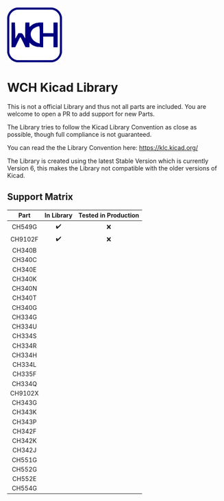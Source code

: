 ![WCH Library Logo](/resources/logo.png)

# WCH Kicad Library

This is not a official Library and thus not all parts are included. You are welcome to open a PR to add support for new Parts.

The Library tries to follow the Kicad Library Convention as close as possible, though full compliance is not guaranteed.

You can read the the Library Convention here: <https://klc.kicad.org/>

The Library is created using the latest Stable Version which is currently Version 6, this makes the Library not compatible with the older versions of Kicad. 


## Support Matrix 

| **Part** | **In Library** | **Tested in Production** |
|:--------:|:--------------:|:------------------------:|
| CH549G   |    :heavy_check_mark:      |          :x:          |
| CH9102F   |    :heavy_check_mark:      |          :x:          |
| CH340B   |                |                          |
| CH340C   |                |                          |
| CH340E   |                |                          |
| CH340K   |                |                          |
| CH340N   |                |                          |
| CH340T   |                |                          |
| CH340G   |                |                          |
| CH334G   |                |                          |
| CH334U   |                |                          |
| CH334S   |                |                          |
| CH334R   |                |                          |
| CH334H   |                |                          |
| CH334L   |                |                          |
| CH335F   |                |                          |
| CH334Q   |                |                          |
| CH9102X  |                |                          |
| CH343G   |                |                          |
| CH343K   |                |                          |
| CH343P   |                |                          |
| CH342F   |                |                          |
| CH342K   |                |                          |
| CH342J   |                |                          |
| CH551G   |                |                          |
| CH552G   |                |                          |
| CH552E   |                |                          |
| CH554G   |                |                          |


